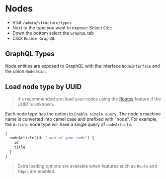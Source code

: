 # Nodes

- Visit `/admin/structure/types`
- Next to the type you want to expose: Select `Edit`
- Down the bottom select the `GraphQL` tab
- Click `Enable GraphQL`

## GraphQL Types

Node entities are exposed to GraphQL with the interface `NodeInterface` and the union `NodeUnion`.

## Load node type by UUID

> It's recommended you load your nodes using the [Routes](features/routes.md) feature if the UUID is unknown.

Each node type has the option to `Enable single query`. The node's machine name is converted into camel case and prefixed with "node". For example, the `Article` node type will have a single query of `nodeArticle`.

```graphql
{
  nodeArticle(id: "uuid-of-your-node") {
    id
    title
  }
}
```

> Extra loading options are available when features such as `Route` and `Edges` are enabled.
